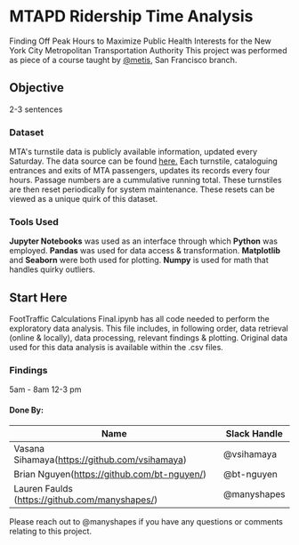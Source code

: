 # MTAPD Ridership Time Analysis
Finding Off Peak Hours to Maximize Public Health Interests for the New York City Metropolitan Transportation Authority
This project was performed as piece of a course taught by [@metis](https://github.com/thisismetis), San Francisco branch.  

## Objective
2-3 sentences

### Dataset
MTA's turnstile data is publicly available information, updated every Saturday. The data source can be found [here.](http://web.mta.info/developers/turnstile.html) Each turnstile, cataloguing entrances and exits of MTA passengers, updates its records every four hours. Passage numbers are a cummulative running total. These turnstiles are then reset periodically for system maintenance. These resets can be viewed as a unique quirk of this dataset.

### Tools Used
**Jupyter Notebooks** was used as an interface through which **Python** was employed.
**Pandas** was used for data access & transformation. **Matplotlib** and **Seaborn** were both used for plotting. **Numpy** is used for math that handles quirky outliers.


## Start Here 
FootTraffic Calculations Final.ipynb has all code needed to perform the exploratory data analysis. This file includes, in following order, data retrieval (online & locally), data processing, relevant findings & plotting. Original data used for this data analysis is available within the .csv files. 

### Findings
5am - 8am 12-3 pm



#### Done By:

|Name     |  Slack Handle   | 
|---------|-----------------|
| Vasana Sihamaya(https://github.com/vsihamaya) | @vsihamaya  |
| Brian Nguyen(https://github.com/bt-nguyen/) | @bt-nguyen  |
| Lauren Faulds (https://github.com/manyshapes/) | @manyshapes  |

Please reach out to @manyshapes if you have any questions or comments relating to this project. 
